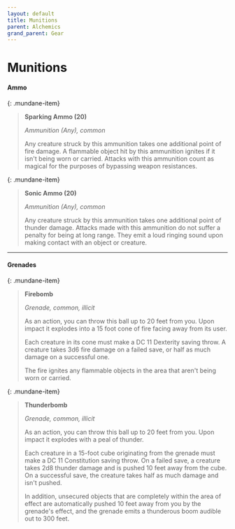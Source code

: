 ```yaml
---
layout: default
title: Munitions
parent: Alchemics
grand_parent: Gear
---
```


# Munitions

#### Ammo

{: .mundane-item}
> **Sparking Ammo (20)**
> 
> *Ammunition (Any), common*
> 
> Any creature struck by this ammunition takes one additional point of fire damage. A flammable object hit by this ammunition ignites if it isn't being worn or carried. Attacks with this ammunition count as magical for the purposes of bypassing weapon resistances.


{: .mundane-item}
> **Sonic Ammo (20)**
> 
> *Ammunition (Any), common*
> 
> Any creature struck by this ammunition takes one additional point of thunder damage. Attacks made with this ammunition do not suffer a penalty for being at long range. They emit a loud ringing sound upon making contact with an object or creature. 

---

#### Grenades

{: .mundane-item}
> **Firebomb**
> 
> *Grenade, common, illicit*
> 
> As an action, you can throw this ball up to 20 feet from you. Upon impact it explodes into a 15 foot cone of fire facing away from its user.
> 
> Each creature in its cone must make a DC 11 Dexterity saving throw. A creature takes 3d6 fire damage on a failed save, or half as much damage on a successful one.
> 
> The fire ignites any flammable objects in the area that aren't being worn or carried.

{: .mundane-item}
> **Thunderbomb**
> 
> *Grenade, common, illicit*
> 
> As an action, you can throw this ball up to 20 feet from you. Upon impact it explodes with a peal of thunder.
> 
> Each creature in a 15-foot cube originating from the grenade must make a DC 11 Constitution saving throw. On a failed  save, a creature takes 2d8 thunder damage and is pushed 10 feet away from the cube. On a successful save, the creature  takes half as much damage and isn't pushed.
> 
> In addition, unsecured objects that are completely within the area of effect are automatically pushed 10 feet away from you by the grenade's effect, and the grenade emits a thunderous boom audible out to 300 feet.